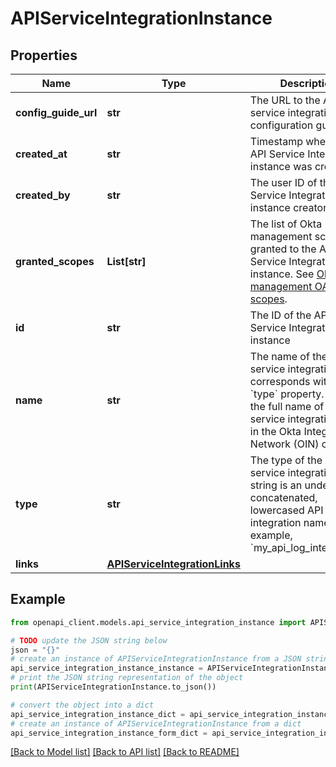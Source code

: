 # APIServiceIntegrationInstance


## Properties

Name | Type | Description | Notes
------------ | ------------- | ------------- | -------------
**config_guide_url** | **str** | The URL to the API service integration configuration guide | [optional] [readonly] 
**created_at** | **str** | Timestamp when the API Service Integration instance was created | [optional] [readonly] 
**created_by** | **str** | The user ID of the API Service Integration instance creator | [optional] [readonly] 
**granted_scopes** | **List[str]** | The list of Okta management scopes granted to the API Service Integration instance. See [Okta management OAuth 2.0 scopes](/oauth2/#okta-admin-management). | [optional] 
**id** | **str** | The ID of the API Service Integration instance | [optional] [readonly] 
**name** | **str** | The name of the API service integration that corresponds with the &#x60;type&#x60; property. This is the full name of the API service integration listed in the Okta Integration Network (OIN) catalog. | [optional] [readonly] 
**type** | **str** | The type of the API service integration. This string is an underscore-concatenated, lowercased API service integration name. For example, &#x60;my_api_log_integration&#x60;. | [optional] 
**links** | [**APIServiceIntegrationLinks**](APIServiceIntegrationLinks.md) |  | [optional] 

## Example

```python
from openapi_client.models.api_service_integration_instance import APIServiceIntegrationInstance

# TODO update the JSON string below
json = "{}"
# create an instance of APIServiceIntegrationInstance from a JSON string
api_service_integration_instance_instance = APIServiceIntegrationInstance.from_json(json)
# print the JSON string representation of the object
print(APIServiceIntegrationInstance.to_json())

# convert the object into a dict
api_service_integration_instance_dict = api_service_integration_instance_instance.to_dict()
# create an instance of APIServiceIntegrationInstance from a dict
api_service_integration_instance_form_dict = api_service_integration_instance.from_dict(api_service_integration_instance_dict)
```
[[Back to Model list]](../README.md#documentation-for-models) [[Back to API list]](../README.md#documentation-for-api-endpoints) [[Back to README]](../README.md)


